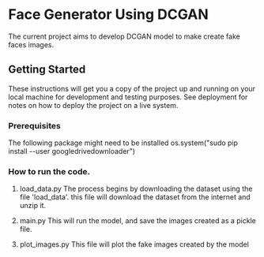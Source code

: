 # Face Generator Using DCGAN
The current project aims to develop DCGAN model to make create fake faces images.

## Getting Started
These instructions will get you a copy of the project up and running on your local machine for development and testing purposes. See deployment for notes on how to deploy the project on a live system.

### Prerequisites
The following package might need to be installed
os.system("sudo pip install --user googledrivedownloader")

### How to run the code.

1. load_data.py
    The process begins by downloading the dataset using the file 'load_data'. this file will download the dataset
    from the internet and unzip it.

2. main.py
    This will run the model, and save the images created as a pickle file.
    
3. plot_images.py
    This file will plot the fake images created by the model
